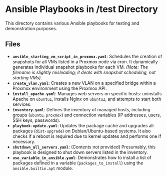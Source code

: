 # Ansible Playbooks in /test Directory

This directory contains various Ansible playbooks for testing and demonstration purposes.

## Files

*   **`ansible_starting_vm_script_in_proxmox.yaml`**: Schedules the creation of snapshots for all VMs listed in a Proxmox node via cron. It dynamically generates individual snapshot playbooks for each VM. *(Note: The filename is slightly misleading; it deals with snapshot scheduling, not starting VMs)*.
*   **`create_vlan.yaml`**: Creates a new VLAN on a specified bridge within a Proxmox environment using the Proxmox API.
*   **`install_apache.yaml`**: Manages web servers on specific hosts: uninstalls Apache on `ubuntu1`, installs Nginx on `ubuntu2`, and attempts to start both services.
*   **`inventory.yaml`**: Defines the inventory of managed hosts, including groups (`ubuntu`, `proxmox`) and connection variables (IP addresses, users, SSH keys, passwords).
*   **`playbook-update.yaml`**: Updates the package cache and upgrades all packages (`dist-upgrade`) on Debian/Ubuntu-based systems. It also checks if a reboot is required due to kernel updates and performs one if necessary.
*   **`shutdown_all_servers.yaml`**: (Contents not provided) Presumably, this playbook is designed to shut down servers listed in the inventory.
*   **`use_variable_in_ansible.yaml`**: Demonstrates how to install a list of packages defined in a variable (`packages_to_install`) using the `ansible.builtin.apt` module.
